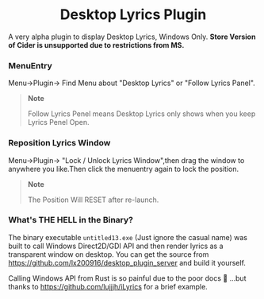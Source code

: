 <div align="center">
  
# Desktop Lyrics Plugin
  
</div>


A very alpha plugin to display Desktop Lyrics, Windows Only. 
**Store Version of Cider is unsupported due to restrictions from MS.**


### MenuEntry

Menu->Plugin-> Find Menu about "Desktop Lyrics" or "Follow Lyrics Panel".

> **Note**
>
> Follow Lyrics Penel means Desktop Lyrics only shows when you keep Lyrics Penel Open.

### Reposition Lyrics Window
Menu->Plugin-> "Lock / Unlock Lyrics Window",then drag the window to anywhere you like.Then click the menuentry again to lock the position.

> **Note**
>
> The Position Will RESET after re-launch.
### What's THE HELL in the Binary?

The binary executable `untitled13.exe` (Just ignore the casual name) was built to call Windows Direct2D/GDI API and then render lyrics as a transparent window on desktop. You can get the source from https://github.com/lx200916/desktop_plugin_server and build it yourself. 

Calling Windows API from Rust is so painful due to the poor docs 🤯 ...but thanks to https://github.com/lujjjh/iLyrics for a brief example.

